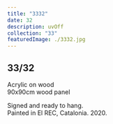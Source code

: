 ```yaml
---
title: "3332"
date: 32
description: uvOff
collection: "33"
featuredImage: ./3332.jpg
---
```


## 33/32

Acrylic on wood<br/>
90x90cm wood panel

Signed and ready to hang.<br/>
Painted in El REC, Catalonia. 2020.